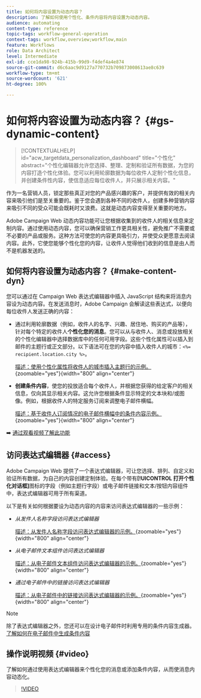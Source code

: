 ```yaml
---
title: 如何将内容设置为动态内容？
description: 了解如何使用个性化、条件内容将内容设置为动态内容。
audience: automating
content-type: reference
topic-tags: workflow-general-operation
context-tags: workflow,overview;workflow,main
feature: Workflows
role: Data Architect
level: Intermediate
exl-id: cce1da98-924b-415b-99d9-f4def4a4e874
source-git-commit: d6c6aac9d9127a770732b709873008613ae8c639
workflow-type: tm+mt
source-wordcount: '621'
ht-degree: 100%

---
```


# 如何将内容设置为动态内容？ {#gs-dynamic-content}

>[!CONTEXTUALHELP]
>id="acw_targetdata_personalization_dashboard"
>title="个性化"
>abstract="个性化编辑器允许您选择、整理、定制和验证所有数据，为您的内容打造个性化体验。您可以利用轮廓数据为每位收件人定制个性化信息，并创建条件性内容，使信息适应每位收件人，并只展示相关内容。"

作为一名营销人员，锁定那些真正对您的产品感兴趣的客户，并提供有效的相关内容来吸引他们是至关重要的。鉴于您会遇到各种不同的收件人，创建多种营销内容来吸引不同的受众可能会既耗时又浪费。这就是动态内容变得至关重要的地方。

Adobe Campaign Web 动态内容功能可让您根据收集到的收件人的相关信息来定制内容。通过使用动态内容，您可以确保营销工作更具相关性，避免推广不需要或不必要的产品或服务。这种方法可使您的内容更具吸引力，并使受众更愿意去阅读内容。此外，它使您能够个性化您的内容，让收件人觉得他们收到的信息是由人而不是机器发送的。

## 如何将内容设置为动态内容？ {#make-content-dyn}

您可以通过在 Campaign Web 表达式编辑器中插入 JavaScript 结构来将消息内容设为动态内容。在发送消息时，Adobe Campaign 会解读这些表达式，以便向每位收件人发送正确的内容：

* 通过利用轮廓数据（例如，收件人的名字、兴趣、居住地、购买的产品等），针对每个特定的收件人&#x200B;**个性化您的消息**。您可以从与收件人、消息或投放相关的个性化编辑器中选择数据库中的任何可用字段。这些个性化属性可以插入到邮件的主题行或正文部分。以下语法可在您的内容中插入收件人的城市：`<%= recipient.location.city %>`。

  [描述：使用个性化属性将收件人的城市插入主题行的示例。](assets/perso-subject-line.png){zoomable="yes"}{width="800" align="center"}

* **创建条件内容**，使您的投放适合每个收件人，并根据您获得的给定客户的相关信息，仅向其显示相关内容。这允许您根据条件显示特定的文本块和/或图像。例如，根据收件人的特定服务订阅来调整电子邮件横幅。

  [描述：基于收件人订阅情况的电子邮件横幅中的条件内容示例。](assets/condition-sample.png){zoomable="yes"}{width="800" align="center"}

➡️ [通过观看视频了解此功能](#video)

## 访问表达式编辑器 {#access}

Adobe Campaign Web 提供了一个表达式编辑器，可让您选择、排列、自定义和验证所有数据，为自己的内容创建定制体验。在每个带有&#x200B;**[!UICONTROL 打开个性化对话框]**&#x200B;图标的字段（例如主题行字段）或电子邮件链接和文本/按钮内容组件中，表达式编辑器可用于所有渠道。

以下是有关如何根据要设为动态内容的内容来访问表达式编辑器的一些示例：

* *从发件人名称字段访问表达式编辑器*

  [描述：从发件人名称字段访问表达式编辑器的示例。](assets/expression-editor-access.png){zoomable="yes"}{width="800" align="center"}

* *从电子邮件文本组件访问表达式编辑器*

  [描述：从电子邮件文本组件访问表达式编辑器的示例。](assets/expression-editor-access-email.png){zoomable="yes"}{width="800" align="center"}

* *通过电子邮件中的链接访问表达式编辑器*

  [描述：从电子邮件中的链接访问表达式编辑器的示例。](assets/perso-link-insert-icon.png){zoomable="yes"}{width="800" align="center"}

>[!NOTE]
>
>除了表达式编辑器之外，您还可以在设计电子邮件时利用专用的条件内容生成器。[了解如何在电子邮件中生成条件内容](conditions.md)

## 操作说明视频 {#video}

了解如何通过使用表达式编辑器来个性化您的消息或添加条件内容，从而使消息内容动态化。

>[!VIDEO](https://video.tv.adobe.com/v/3425795?quality=12)